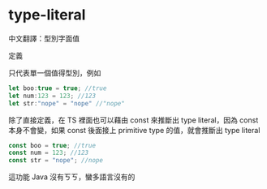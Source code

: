 # type-literal


中文翻譯：型別字面值


定義

只代表單一個值得型別，例如

```ts
let boo:true = true; //true
let num:123 = 123; //123
let str:"nope" = "nope" //"nope"
```

除了直接定義，在 TS 裡面也可以藉由 const 來推斷出 type literal，因為 const 本身不會變，如果 const 後面接上 primitive type 的值，就會推斷出 type literal

```ts
const boo = true; //true
const num = 123; //123
const str = "nope"; //nope
```

這功能 Java 沒有ㄎㄎ，蠻多語言沒有的



